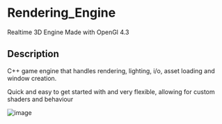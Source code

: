 # Rendering_Engine
 Realtime 3D Engine Made with OpenGl 4.3

## Description
 C++ game engine that handles rendering, lighting, i/o, asset loading and window creation.
 
 Quick and easy to get started with and very flexible, allowing for custom shaders and behaviour

![image](https://user-images.githubusercontent.com/94788370/160447171-6070f74a-50de-4951-9ae0-9a7055521eff.png)
